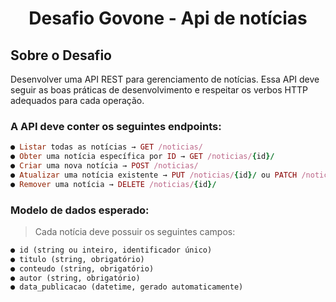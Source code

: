 <h1 align="center">
    Desafio Govone - Api de notícias
</h1>

## Sobre o Desafio

Desenvolver uma API REST para gerenciamento de notícias. 
Essa API deve seguir as boas práticas de desenvolvimento e respeitar os verbos HTTP adequados para cada operação. 

### A API deve conter os seguintes endpoints:
```ruby
● Listar todas as notícias → GET /noticias/ 
● Obter uma notícia específica por ID → GET /noticias/{id}/ 
● Criar uma nova notícia → POST /noticias/ 
● Atualizar uma notícia existente → PUT /noticias/{id}/ ou PATCH /noticias/{id}/ 
● Remover uma notícia → DELETE /noticias/{id}/ 
```
### Modelo de dados esperado: 

> Cada notícia deve possuir os seguintes campos: 

```ruby
● id (string ou inteiro, identificador único) 
● titulo (string, obrigatório) 
● conteudo (string, obrigatório) 
● autor (string, obrigatório) 
● data_publicacao (datetime, gerado automaticamente) 
```